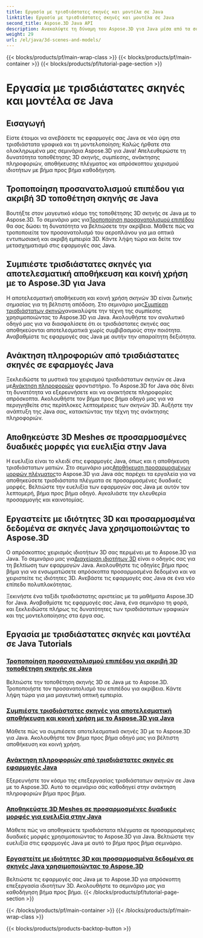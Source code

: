 ```yaml
---
title: Εργασία με τρισδιάστατες σκηνές και μοντέλα σε Java
linktitle: Εργασία με τρισδιάστατες σκηνές και μοντέλα σε Java
second_title: Aspose.3D Java API
description: Ανακαλύψτε τη δύναμη του Aspose.3D για Java μέσα από τα σεμινάρια μας. Βελτιώστε την ακρίβεια, την αποδοτικότητα αποθήκευσης και τον χειρισμό των τρισδιάστατων σκηνών στις εφαρμογές σας Java.
weight: 29
url: /el/java/3d-scenes-and-models/
---
```


{{< blocks/products/pf/main-wrap-class >}}
{{< blocks/products/pf/main-container >}}
{{< blocks/products/pf/tutorial-page-section >}}

# Εργασία με τρισδιάστατες σκηνές και μοντέλα σε Java

## Εισαγωγή

Είστε έτοιμοι να ανεβάσετε τις εφαρμογές σας Java σε νέα ύψη στα τρισδιάστατα γραφικά και τη μοντελοποίηση; Καλώς ήρθατε στα ολοκληρωμένα μας σεμινάρια Aspose.3D για Java! Απελευθερώστε τη δυνατότητα τοποθέτησης 3D σκηνής, συμπίεσης, ανάκτησης πληροφοριών, αποθήκευσης πλέγματος και απρόσκοπτου χειρισμού ιδιοτήτων με βήμα προς βήμα καθοδήγηση.

## Τροποποίηση προσανατολισμού επιπέδου για ακριβή 3D τοποθέτηση σκηνής σε Java

 Βουτήξτε στον μαγευτικό κόσμο της τοποθέτησης 3D σκηνής σε Java με το Aspose.3D. Το σεμινάριο μας για[Τροποποίηση προσανατολισμού επιπέδου](./change-plane-orientation/) θα σας δώσει τη δυνατότητα να βελτιώσετε την ακρίβεια. Μάθετε πώς να τροποποιείτε τον προσανατολισμό του αεροπλάνου για μια οπτικά εντυπωσιακή και ακριβή εμπειρία 3D. Κάντε λήψη τώρα και δείτε τον μετασχηματισμό στις εφαρμογές σας Java.

## Συμπιέστε τρισδιάστατες σκηνές για αποτελεσματική αποθήκευση και κοινή χρήση με το Aspose.3D για Java

 Η αποτελεσματική αποθήκευση και κοινή χρήση σκηνών 3D είναι ζωτικής σημασίας για τη βέλτιστη απόδοση. Στο σεμινάριο μας[Συμπίεση τρισδιάστατων σκηνών](./compress-3d-scenes/)ανακαλύψτε την τέχνη της συμπίεσης χρησιμοποιώντας το Aspose.3D για Java. Ακολουθήστε τον αναλυτικό οδηγό μας για να διασφαλίσετε ότι οι τρισδιάστατες σκηνές σας αποθηκεύονται αποτελεσματικά χωρίς συμβιβασμούς στην ποιότητα. Αναβαθμίστε τις εφαρμογές σας Java με αυτήν την απαραίτητη δεξιότητα.

## Ανάκτηση πληροφοριών από τρισδιάστατες σκηνές σε εφαρμογές Java

 Ξεκλειδώστε τα μυστικά του χειρισμού τρισδιάστατων σκηνών σε Java με[Ανάκτηση πληροφοριών](./get-scene-information/) φροντιστήριο. Το Aspose.3D for Java σάς δίνει τη δυνατότητα να εξερευνήσετε και να ανακτήσετε πληροφορίες απρόσκοπτα. Ακολουθήστε τον βήμα προς βήμα οδηγό μας για να περιηγηθείτε στις περίπλοκες λεπτομέρειες των σκηνών 3D. Αυξήστε την ανάπτυξη της Java σας, κατακτώντας την τέχνη της ανάκτησης πληροφοριών.

## Αποθηκεύστε 3D Meshes σε προσαρμοσμένες δυαδικές μορφές για ευελιξία στην Java

 Η ευελιξία είναι το κλειδί στις εφαρμογές Java, όπως και η αποθήκευση τρισδιάστατων ματιών. Στο σεμινάριο μας[Αποθήκευση προσαρμοσμένων μορφών πλέγματος](./save-custom-mesh-formats/)το Aspose.3D για Java σάς παρέχει τα εργαλεία για να αποθηκεύσετε τρισδιάστατα πλέγματα σε προσαρμοσμένες δυαδικές μορφές. Βελτιώστε την ευελιξία των εφαρμογών σας Java με αυτόν τον λεπτομερή, βήμα προς βήμα οδηγό. Αγκαλιάστε την ελευθερία προσαρμογής και καινοτομίας.

## Εργαστείτε με ιδιότητες 3D και προσαρμοσμένα δεδομένα σε σκηνές Java χρησιμοποιώντας το Aspose.3D

 Ο απρόσκοπτος χειρισμός ιδιοτήτων 3D σας περιμένει με το Aspose.3D για Java. Το σεμινάριο μας για[Διαχείριση ιδιοτήτων 3D](./managing-3d-properties-scenes/) είναι ο οδηγός σας για τη βελτίωση των εφαρμογών Java. Ακολουθήστε τις οδηγίες βήμα προς βήμα για να ενσωματώσετε απρόσκοπτα προσαρμοσμένα δεδομένα και να χειριστείτε τις ιδιότητες 3D. Ανεβάστε τις εφαρμογές σας Java σε ένα νέο επίπεδο πολυπλοκότητας.

Ξεκινήστε ένα ταξίδι τρισδιάστατης αριστείας με τα μαθήματα Aspose.3D for Java. Αναβαθμίστε τις εφαρμογές σας Java, ένα σεμινάριο τη φορά, και ξεκλειδώστε πλήρως τις δυνατότητες των τρισδιάστατων γραφικών και της μοντελοποίησης στα έργα σας.
## Εργασία με τρισδιάστατες σκηνές και μοντέλα σε Java Tutorials
### [Τροποποίηση προσανατολισμού επιπέδου για ακριβή 3D τοποθέτηση σκηνής σε Java](./change-plane-orientation/)
Βελτιώστε την τοποθέτηση σκηνής 3D σε Java με το Aspose.3D. Τροποποιήστε τον προσανατολισμό του επιπέδου για ακρίβεια. Κάντε λήψη τώρα για μια μαγευτική οπτική εμπειρία.
### [Συμπιέστε τρισδιάστατες σκηνές για αποτελεσματική αποθήκευση και κοινή χρήση με το Aspose.3D για Java](./compress-3d-scenes/)
Μάθετε πώς να συμπιέσετε αποτελεσματικά σκηνές 3D με το Aspose.3D για Java. Ακολουθήστε τον βήμα προς βήμα οδηγό μας για βέλτιστη αποθήκευση και κοινή χρήση.
### [Ανάκτηση πληροφοριών από τρισδιάστατες σκηνές σε εφαρμογές Java](./get-scene-information/)
Εξερευνήστε τον κόσμο της επεξεργασίας τρισδιάστατων σκηνών σε Java με το Aspose.3D. Αυτό το σεμινάριο σάς καθοδηγεί στην ανάκτηση πληροφοριών βήμα προς βήμα.
### [Αποθηκεύστε 3D Meshes σε προσαρμοσμένες δυαδικές μορφές για ευελιξία στην Java](./save-custom-mesh-formats/)
Μάθετε πώς να αποθηκεύετε τρισδιάστατα πλέγματα σε προσαρμοσμένες δυαδικές μορφές χρησιμοποιώντας το Aspose.3D για Java. Βελτιώστε την ευελιξία στις εφαρμογές Java με αυτό το βήμα προς βήμα σεμινάριο.
### [Εργαστείτε με ιδιότητες 3D και προσαρμοσμένα δεδομένα σε σκηνές Java χρησιμοποιώντας το Aspose.3D](./managing-3d-properties-scenes/)
Βελτιώστε τις εφαρμογές σας Java με το Aspose.3D για απρόσκοπτη επεξεργασία ιδιοτήτων 3D. Ακολουθήστε το σεμινάριο μας για καθοδήγηση βήμα προς βήμα.
{{< /blocks/products/pf/tutorial-page-section >}}

{{< /blocks/products/pf/main-container >}}
{{< /blocks/products/pf/main-wrap-class >}}

{{< blocks/products/products-backtop-button >}}
